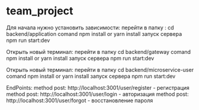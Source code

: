 # team_project

Для начала нужно установить зависимости:
перейти в папку : cd backend/application comand npm install or yarn install 
запуск сервера npm run start:dev

<div>Открыть новый терминал: 
перейти в папку cd backend/gateway comand npm install or yarn install
запуск сервера npm run start:dev</div>


Открыть новый терминал:
перейти в папку cd backend/microservice-user comand npm install or yarn install
запуск сервера npm run start:dev


EndPoints:
method post:  http://localhost:3001/user/register  - регистрация
method post:  http://localhost:3001/user/login  - авторизация
method post:  http://localhost:3001/user/forgot  - восстановление пароля
